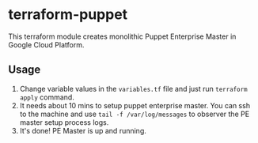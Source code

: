 # terraform-puppet

This terraform module creates monolithic Puppet Enterprise Master in Google Cloud Platform.

## Usage

1. Change variable values in the `variables.tf` file and just run `terraform apply` command.
2. It needs about 10 mins to setup puppet enterprise master. You can ssh to the machine and use `tail -f /var/log/messages` to observer the PE master setup process logs.
3. It's done! PE Master is up and running.
